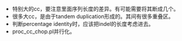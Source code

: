 * 特别大的cc，要注意里面序列长度的差异。有可能需要将其断成几个。
* 很多大cc，是由于tandem duplication形成的。其间有很多重叠区。
* 判断percentage identity时，应该把indel的长度考虑进去。
* proc_cc_chop.pl并行化。
